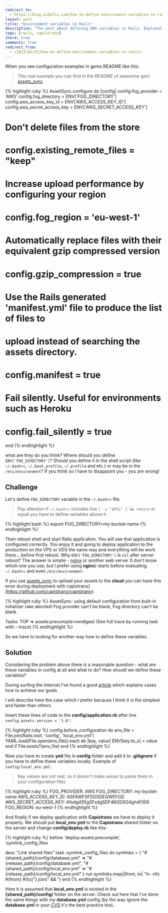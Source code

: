 ```yaml
---
redirect_to:
  - https://blog.widefix.com/how-to-define-environment-variables-in-rails
layout: post
title: "Environment variables in Rails"
description: "The post about defining ENV variables in Rails. Explanation what does ENV['FOG_PROVIDER'] mean and how to configure Capistrano deployment with ENV variables"
tags: [rails, capistrano]
share: true
comments: true
redirect_from:
  - /2013/02/15/how-to-define-environment-variables-in-rails/
---
```



When you see configuration examples in gems README like this:

> This real example you can find in the README of awesome gem [assets_sync](https://github.com/rumblelabs/asset_sync).

{% highlight ruby %}
AssetSync.configure do |config|
  config.fog_provider = 'AWS'
  config.fog_directory = ENV['FOG_DIRECTORY']
  config.aws_access_key_id = ENV['AWS_ACCESS_KEY_ID']
  config.aws_secret_access_key = ENV['AWS_SECRET_ACCESS_KEY']

  # Don't delete files from the store
  # config.existing_remote_files = "keep"
  #
  # Increase upload performance by configuring your region
  # config.fog_region = 'eu-west-1'
  #
  # Automatically replace files with their equivalent gzip compressed version
  # config.gzip_compression = true
  #
  # Use the Rails generated 'manifest.yml' file to produce the list of files to
  # upload instead of searching the assets directory.
  # config.manifest = true
  #
  # Fail silently.  Useful for environments such as Heroku
  # config.fail_silently = true
end
{% endhighlight %}

what are they do you think?
Where should you define `ENV['FOG_DIRECTORY']`? Should you define it in the shell script (like `~/.bashrc`, `~/.bash_profile`, `~/.profile` and etc.) or may be in the `/etc/environment`? If you think so I have to disappoint you - you are wrong!

## Challenge

Let's define `FOG_DIRECTORY` variable in the `~/.bashrc` file:

> Pay attention if `~/.bashrc` includes line `[ -z "$PS1" ] && return` or equal you have to define variables above it

{% highlight bash %}
export FOG_DIRECTORY=my-bucket-name
{% endhighlight %}

Then reboot shell and start Rails application. You will see that application is configured correctly. You enjoy it and going to deploy application to the production on the VPS or VDS the same way and everything will be work there... before first reboot. Why `ENV['FOG_DIRECTORY']` is `nil` after server reboot? The answer is simple - [nginx](http://nginx.org/) or another web server (I don't know which one you use, but I prefer using **nginx**) starts before evaluating `~/.bashrc` and even `/etc/environment`.

If you use [assets_sync](https://github.com/rumblelabs/asset_sync) to upload your assets to the **cloud** you can have this error during deployment with capistrano](https://github.com/capistrano/capistrano):

{% highlight ruby %}
AssetSync: using default configuration from built-in initializer
rake aborted!
Fog provider can't be blank, Fog directory can't be blank

Tasks: TOP => assets:precompile:nondigest
(See full trace by running task with --trace)
{% endhighlight %}

So we have to looking for another way how to define these variables.

## Solution

Considering the problem above there is a reasonable question - what are these variables in config at all and what to do? How should we define these variables?

During surfing the Internet I've found a good [article](http://railsapps.github.com/rails-environment-variables.html) which explains cases how to achieve our goals.

I will describe here the case which I prefer because I think it is the simplest and faster than others.

Insert these lines of code to the **config/application.rb** after line `config.assets.version = '1.0'`:

{% highlight ruby %}
config.before_configuration do
  env_file = File.join(Rails.root, 'config', 'local_env.yml')
  YAML.load(File.open(env_file)).each do |key, value|
    ENV[key.to_s] = value
  end if File.exists?(env_file)
end
{% endhighlight %}


Now you have to create **yml** file in **config** folder and add it to **.gitignore** if you have to define these variables locally. Example of `config/local_env.yml`:

> Key values are not real, so it doesn't make sense to paste them in your configuration files

{% highlight ruby %}
FOG_PROVIDER: AWS
FOG_DIRECTORY: my-bycket-name
AWS_ACCESS_KEY_ID: ASFAWFSFDGSDEQWEFGD
AWS_SECRET_ACCESS_KEY: Afsdgd35gSFsdgSDF46GDSG4ghdf356
FOG_REGION: eu-west-1
{% endhighlight %}


And finally if we deploy application with **Capistrano** we have to deploy it properly. We should put **local_env.yml** to the **Capistrano** shared folder on the server and change **config/deploy.rb** like this:

{% highlight ruby %}
before 'deploy:assets:precompile', :symlink_config_files

desc "Link shared files"
task :symlink_config_files do
  symlinks = {
    "#{shared_path}/config/database.yml" => "#{release_path}/config/database.yml",
    "#{shared_path}/config/local_env.yml" => "#{release_path}/config/local_env.yml"
  }
  run symlinks.map{|from, to| "ln -nfs #{from} #{to}"}.join(" && ")
end
{% endhighlight %}


Here it is assumed that **local_env.yml** is existed in the **{shared_path}/config/** folder on the server. Check out here that I've done the same things with my **database.yml** config (by the way ignore the **database.yml** in your [CVS](http://en.wikipedia.org/wiki/Concurrent_Versions_System) it's the best practice too).
